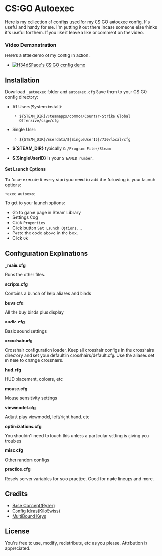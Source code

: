 # CS:GO Autoexec
Here is my collection of configs used for my CS:GO autoexec config. It's useful and handy for me. I'm putting it out there incase someone else thinks it's useful for them. 
If you like it leave a like or comment on the video.

### Video Demonstration
Here's a little demo of my config in action.
* [![H34dSPace's CS:GO config demo](https://img.youtube.com/vi/MbmYBsV9rOU/mqdefault.jpg)](https://youtu.be/MbmYBsV9rOU)

## Installation

Download `_autoexec` folder and `autoexec.cfg`
Save them to your CS:GO config directory: 
* All Users(System install):
  * `${STEAM_DIR}/steamapps/common/Counter-Strike Global Offensive/csgo/cfg`
* Single User:
  * `${STEAM_DIR}/userdata/${SingleUserID}/730/local/cfg`

* **${STEAM_DIR}** typically `C:/Program Files/Steam`
* **${SingleUserID}** is your `STEAMID number`.

#### Set Launch Options
To force execute it every start you need to add the following to your launch options:
```
+exec autoexec
```
To get to your launch options:
* Go to game page in Steam Library
* Settings Cog
* Click `Properties`
* Click button `Set Launch Options...`
* Paste the code above in the box.
* Click `Ok`


## Configuration Explinations

**_main.cfg**

Runs the other files.

**scripts.cfg**

Contains a bunch of help aliases and binds 

**buys.cfg**

All the buy binds plus display

**audio.cfg**

Basic sound settings

**crosshair.cfg**

Crosshair configuration loader. Keep all crosshair configs in the crosshairs directory and set your default in crosshairs/default.cfg. Use the aliases set in here to change crosshairs.

**hud.cfg**

HUD placement, colours, etc

**mouse.cfg**

Mouse sensitivity settings

**viewmodel.cfg**

Adjust play viewmodel, left/right hand, etc

**optimizations.cfg**

You shouldn't need to touch this unless a particular setting is giving you troubles

**misc.cfg**

Other random configs

**practice.cfg**

Resets server variables for solo practice. Good for nade lineups and more.


## Credits
* [Base Concept(Ryzer)](https://github.com/ryzr/csgo-autoexec)
* [Config Ideas(KiloSwiss)](https://gist.github.com/KiloSwiss/a015b0620284ce74b5ed849ec599e51e)
* [MultiBound Keys](https://settings.gg/bananagaming)

## License

You're free to use, modify, redistribute, etc as you please. Attribution is appreciated.
